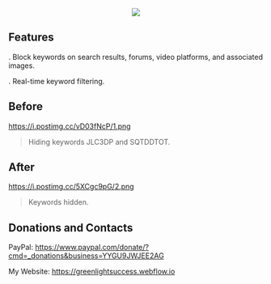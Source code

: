 <p align="center">
	<img src="https://i.postimg.cc/YSnm6w2K/icon.png" />
                                     
## Features
. Block keywords on search results, forums, video platforms, and associated images.

. Real-time keyword filtering.
	

## Before 
https://i.postimg.cc/vD03fNcP/1.png
	
> Hiding keywords JLC3DP and SQTDDTOT.

## After
https://i.postimg.cc/5XCgc9pG/2.png
	
> Keywords hidden.


## Donations and Contacts
PayPal: https://www.paypal.com/donate/?cmd=_donations&business=YYGU9JWJEE2AG

My Website: https://greenlightsuccess.webflow.io
